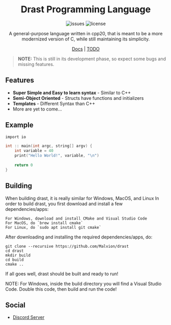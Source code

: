 <div align="center">

# Drast Programming Language

![issues](https://img.shields.io/github/issues/Malvion/drast?style=flat-square)
![license](https://img.shields.io/github/license/Malvion/drast?style=flat-square)

A general-purpose language written in cpp20, that is meant to be a more modernized version of C, while still maintaining its simplicity.

[Docs](docs/docs.md) | [TODO](TODO.md)

</div>

> **NOTE:** This is still in its development phase, so expect some bugs and missing features.

## Features

- **Super Simple and Easy to learn syntax** - Similar to C++
- **Semi-Object Oriented** - Structs have functions and initializers
- **Templates** - Different Syntax than C++
- More are yet to come...

## Example

```c
import io

int :: main(int argc, string[] argv) {
    int variable = 40
    print("Hello World!", variable, "\n")
    
    return 0
}
```

## Building

When building drast, it is really similar for Windows, MacOS, and Linux
In order to build drast, you first download and install a few dependencies/apps:
    
    For Windows, download and install CMake and Visual Studio Code
    For MacOS, do `brew install cmake`
    For Linux, do `sudo apt install git cmake`
    
After downloading and installing the required dependencies/apps, do:
```batch
git clone --recursive https://github.com/Malvion/drast
cd drast
mkdir build
cd build
cmake ..
```
    
If all goes well, drast should be built and ready to run!

NOTE: For Windows, inside the build directory you will find a Visual Studio Code. Double this code, then build and run the code!

## Social

- [Discord Server](https://discord.gg/ZbmHzNmzPH)
